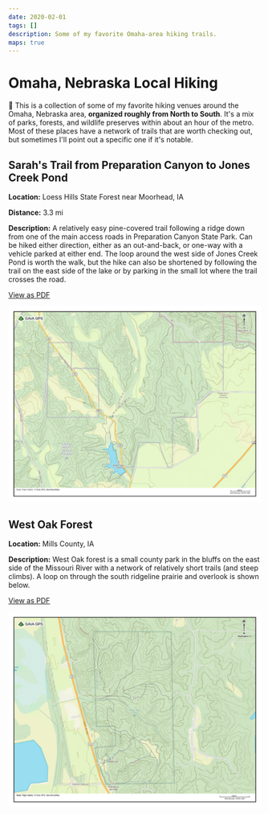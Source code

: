 ```yaml
---
date: 2020-02-01
tags: []
description: Some of my favorite Omaha-area hiking trails.
maps: true
---
```


# Omaha, Nebraska Local Hiking

🥾 This is a collection of some of my favorite hiking venues around the Omaha, Nebraska area, **organized roughly from North to South**.  It's a mix of parks, forests, and wildlife preserves within about an hour of the metro.  Most of these places have a network of trails that are worth checking out, but sometimes I'll point out a specific one if it's notable.

## Sarah's Trail from Preparation Canyon to Jones Creek Pond

**Location:** Loess Hills State Forest near Moorhead, IA

**Distance:** 3.3 mi

**Description:** A relatively easy pine-covered trail following a ridge down from one of the main access roads in Preparation Canyon State Park.  Can be hiked either direction, either as an out-and-back, or one-way with a vehicle parked at either end.  The loop around the west side of Jones Creek Pond is worth the walk, but the hike can also be shortened by following the trail on the east side of the lake or by parking in the small lot where the trail crosses the road.

[View as PDF](sarahs-trail.pdf)

![](sarahs-trail.png)

## West Oak Forest

**Location:** Mills County, IA

**Description:** West Oak forest is a small county park in the bluffs on the east side of the Missouri River with a network of relatively short trails (and steep climbs).  A loop on through the south ridgeline prairie and overlook is shown below.

[View as PDF](west-oak-forest.pdf)

![](west-oak-forest.png)